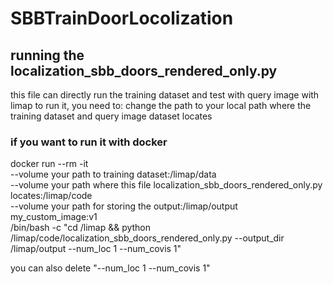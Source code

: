 # SBBTrainDoorLocolization

## running the localization_sbb_doors_rendered_only.py

this file can directly run the training dataset and test with query image with limap
to run it, you need to:
change the path to your local path where the training dataset and query image dataset locates

### if you want to run it with docker

docker run --rm -it \
 --volume your path to training dataset:/limap/data \
 --volume your path where this file localization_sbb_doors_rendered_only.py locates:/limap/code \
 --volume your path for storing the output:/limap/output \
 my_custom_image:v1 \
 /bin/bash -c "cd /limap && python /limap/code/localization_sbb_doors_rendered_only.py --output_dir /limap/output --num_loc 1 --num_covis 1"

you can also delete "--num_loc 1 --num_covis 1"
